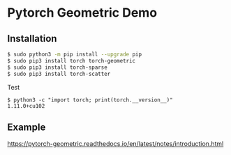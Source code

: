 # Pytorch Geometric Demo

## Installation

```bash
$ sudo python3 -m pip install --upgrade pip
$ sudo pip3 install torch torch-geometric
$ sudo pip3 install torch-sparse
$ sudo pip3 install torch-scatter
```

Test

```
$ python3 -c "import torch; print(torch.__version__)"
1.11.0+cu102
```

## Example

<https://pytorch-geometric.readthedocs.io/en/latest/notes/introduction.html>




